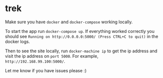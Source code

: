 # trek

Make sure you have `docker` and `docker-compose` working locally.

To start the app run `docker-compose up`. If everything worked correctly you should see `Running on http://0.0.0.0:5000/ (Press CTRL+C to quit)` in the docker logs.

Then to see the site locally, run `docker-machine ip` to get the ip address and visit the ip address on `port 5000`.
For example, `http://192.168.99.100:5000/`.

Let me know if you have issues please :)
